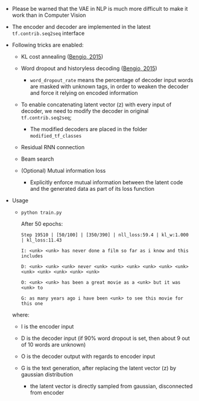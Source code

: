 * Please be warned that the VAE in NLP is much more difficult to make it work than in Computer Vision

* The encoder and decoder are implemented in the latest ```tf.contrib.seq2seq``` interface

* Following tricks are enabled:

  * KL cost annealing ([Bengio, 2015](https://arxiv.org/abs/1511.06349))

  * Word dropout and historyless decoding ([Bengio, 2015](https://arxiv.org/abs/1511.06349))
       * ```word_dropout_rate``` means the percentage of decoder input words are masked with unknown tags, in order to weaken the decoder and force it relying on encoded information

  * To enable concatenating latent vector (z) with every input of decoder, we need to modify the decoder in original ```tf.contrib.seq2seq```;
       * The modified decoders are placed in the folder ``` modified_tf_classes ```

  * Residual RNN connection

  * Beam search
     
  * (Optional) Mutual information loss
       * Explicitly enforce mutual information between the latent code and the generated data as part of its loss function

* Usage
   * ``` python train.py ```
    
       After 50 epochs:
       ```
       Step 19510 | [50/100] | [350/390] | nll_loss:59.4 | kl_w:1.000 | kl_loss:11.43 

       I: <unk> <unk> has never done a film so far as i know and this includes

       D: <unk> <unk> <unk> never <unk> <unk> <unk> <unk> <unk> <unk> <unk> <unk> <unk> <unk> <unk>

       O: <unk> <unk> has been a great movie as a <unk> but it was <unk> to

       G: as many years ago i have been <unk> to see this movie for this one
       ```
   where:
   * I is the encoder input

   * D is the decoder input (if 90% word dropout is set, then about 9 out of 10 words are unknown)

   * O is the decoder output with regards to encoder input

   * G is the text generation, after replacing the latent vector (z) by gaussian distribution
       * the latent vector is directly sampled from gaussian, disconnected from encoder
